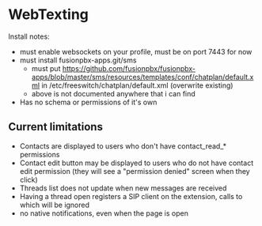 # WebTexting

Install notes:
* must enable websockets on your profile, must be on port 7443 for now
* must install fusionpbx-apps.git/sms
  * must put https://github.com/fusionpbx/fusionpbx-apps/blob/master/sms/resources/templates/conf/chatplan/default.xml in /etc/freeswitch/chatplan/default.xml (overwrite existing)
  * above is not documented anywhere that i can find
* Has no schema or permissions of it's own

## Current limitations
* Contacts are displayed to users who don't have contact_read_* permissions
* Contact edit button may be displayed to users who do not have contact edit permission (they will see a "permission denied" screen when they click)
* Threads list does not update when new messages are received
* Having a thread open registers a SIP client on the extension, calls to which will be ignored
* no native notifications, even when the page is open
